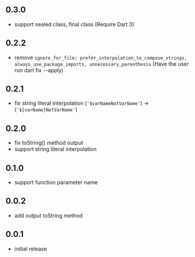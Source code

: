 ## 0.3.0

- support sealed class, final class (Require Dart 3)

## 0.2.2

- remove
  `ignore_for_file: prefer_interpolation_to_compose_strings, always_use_package_imports, unnecessary_parenthesis`
  (Have the user run dart fix --apply)

## 0.2.1

- fix string literal interpolation (`'$varNameNotVarName'`) →
  (`'${varName}NotVarName'`)

## 0.2.0

- fix toString() method output
- support string literal interpolation

## 0.1.0

- support function parameter name

## 0.0.2

- add output toString method

## 0.0.1

- initial release
